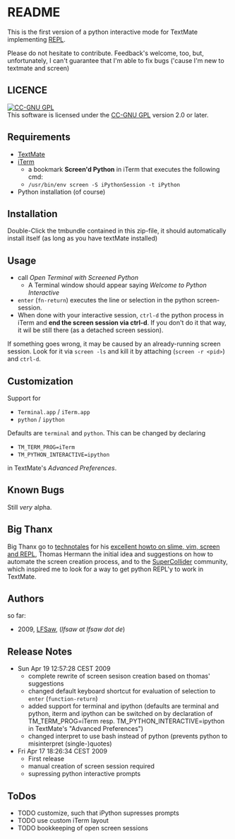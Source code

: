 
# README #

This is the first version of a python interactive mode for TextMate implementing [REPL](http://en.wikipedia.org/wiki/REPL).

Please do not hesitate to contribute.
Feedback's welcome, too, but, unfortunately, I can't guarantee that I'm able to fix bugs ('cause I'm new to textmate and screen)

## LICENCE ##

<a href="http://creativecommons.org/licenses/GPL/2.0/">
<img alt="CC-GNU GPL" border="0" src="http://creativecommons.org/images/public/cc-GPL-a.png" /></a><br />
This software is licensed under the <a href="http://creativecommons.org/licenses/GPL/2.0/">CC-GNU GPL</a> version 2.0 or later.

## Requirements ##

- [TextMate](http://macromates.com/)
- [iTerm](http://iterm.sourceforge.net)
	- a bookmark **Screen'd Python** in iTerm that executes the following cmd:
	- `/usr/bin/env screen -S iPythonSession -t iPython`
- Python installation (of course)

## Installation ##

Double-Click the tmbundle contained in this zip-file, it should automatically install itself (as long as you have textMate installed)

## Usage ##

- call *Open Terminal with Screened Python*
	- A Terminal window should appear saying *Welcome to Python Interactive*
- `enter` (`fn-return`) executes the line or selection in the python screen-session.
- When done with your interactive session, `ctrl-d` the python process in iTerm and **end the screen session via ctrl-d**. If you don't do it that way, it wil be still there (as a detached screen session).

If something goes wrong, it may be caused by an already-running screen session. Look for it via `screen -ls` and kill it by attaching (`screen -r <pid>`) and `ctrl-d`.

## Customization ##

Support for 

- `Terminal.app` / `iTerm.app`
- `python` / `ipython` 

Defaults are `terminal` and `python`.
This can be changed by declaring

- `TM_TERM_PROG=iTerm` 
- `TM_PYTHON_INTERACTIVE=ipython` 

in TextMate's *Advanced Preferences*.


## Known Bugs ##

Still _very_ alpha.

## Big Thanx ##

Big Thanx go to [technotales](http://technotales.wordpress.com) for his [excellent howto on slime, vim, screen and REPL](http://technotales.wordpress.com/2007/10/03/like-slime-for-vim/), 
Thomas Hermann the initial idea and suggestions on how to automate the screen creation process, and to the [SuperCollider](http://supercollider.sf.net) community, which inspired me to look for a way to get python REPL'y to work in TextMate.

## Authors ##

so far:

- 2009, [LFSaw](http://LFSaw.de), (*lfsaw at lfsaw dot de*)

## Release Notes ##

- Sun Apr 19 12:57:28 CEST 2009
	- complete rewrite of screen sesison creation based on thomas' suggestions
	- changed default keyboard shortcut for evaluation of selection to `enter` (`function-return`)
	- added support for terminal and ipython (defaults are terminal and python, iterm and ipython can be switched on by declaration of TM_TERM_PROG=iTerm resp. TM_PYTHON_INTERACTIVE=ipython in TextMate's "Advanced Preferences")
	- changed interpret to use bash instead of python (prevents python to misinterpret (single-)quotes)
- Fri Apr 17 18:26:34 CEST 2009
	- First release
	- manual creation of screen session required
	- supressing python interactive prompts

## ToDos ##

- TODO customize, such that iPython supresses prompts
- TODO use custom iTerm layout
- TODO bookkeeping of open screen sessions